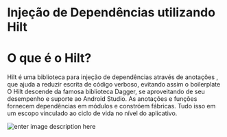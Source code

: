 # Injeção de Dependências utilizando Hilt

# O que é o Hilt?

Hilt é uma biblioteca para injeção de dependências através de anotações , que ajuda a reduzir escrita de código verboso, evitando assim o boilerplate O Hilt descende da famosa biblioteca Dagger, se aproveitando de seu desempenho e suporte ao Android Studio. As anotações e funções fornecem dependências em módulos e constróem fábricas. Tudo isso em um escopo vinculado ao ciclo de vida no nível do aplicativo.


![enter image description here](https://miro.medium.com/max/1800/1*pxRwq-xSpyo3qooB_MN7Lg.png)


